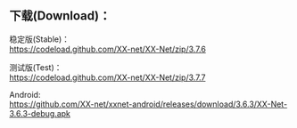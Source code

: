 
## 下载(Download)：
稳定版(Stable)：  
https://codeload.github.com/XX-net/XX-Net/zip/3.7.6


测试版(Test)：  
https://codeload.github.com/XX-net/XX-Net/zip/3.7.7


Android:  
https://github.com/XX-net/xxnet-android/releases/download/3.6.3/XX-Net-3.6.3-debug.apk
